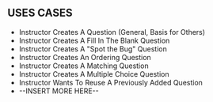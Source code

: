 ## USES CASES ##
* Instructor Creates A Question (General, Basis for Others)
* Instructor Creates A Fill In The Blank Question
* Instructor Creates A "Spot the Bug" Question
* Instructor Creates An Ordering Question
* Instructor Creates A Matching Question
* Instructor Creates A Multiple Choice Question
* Instructor Wants To Reuse A Previously Added Question
* --INSERT MORE HERE--
